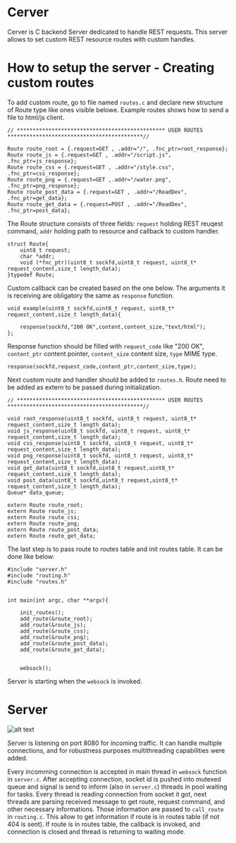 # Cerver

Cerver is C backend Server dedicated to handle REST requests. This server allows to set custom REST resource routes with custom handles.

# How to setup the server - Creating custom routes 

To add custom route, go to file named ```routes.c``` and declare new structure of Route type like ones visible belowe. Example routes shows how to send a file to html/js client.


```
// *********************************************** USER ROUTES *******************************************//

Route route_root = {.request=GET , .addr="/", .fnc_ptr=root_response};
Route route_js = {.request=GET , .addr="/script.js", .fnc_ptr=js_response};
Route route_css = {.request=GET , .addr="/style.css", .fnc_ptr=css_response};
Route route_png = {.request=GET ,.addr="/water.png", .fnc_ptr=png_response};
Route route_post_data = {.request=GET , .addr="/ReadDev", .fnc_ptr=get_data};
Route route_get_data = {.request=POST , .addr="/ReadDev", .fnc_ptr=post_data};
```

The Route structure consists of three fields: ```request``` holding REST reuqest command, ```addr``` holding path to resource and callback to custom handler. 

```
struct Route{
    uint8_t request;
    char *addr;
    void (*fnc_ptr)(uint8_t sockfd,uint8_t request, uint8_t* request_content,size_t length_data); 
}typedef Route;
```

Custom callback can be created based on the one below. The arguments it is receiving are obligatory the same as ```response``` function. 

```
void example(uint8_t sockfd,uint8_t request, uint8_t* request_content,size_t length_data){

    response(sockfd,"200 OK",content,content_size,"text/html"); 
};
```

Response function should be filled with ```request_code``` like "200 OK", ```content_ptr``` content pointer, ```content_size``` content size, ```type``` MIME type.

```
response(sockfd,request_code,content_ptr,content_size,type); 
```

Next custom route and handler should be added to ```routes.h```. Route need to be added as extern to be passed during initialization. 

```
// *********************************************** USER ROUTES *******************************************//

void root_response(uint8_t sockfd, uint8_t request, uint8_t* request_content,size_t length_data);
void js_response(uint8_t sockfd, uint8_t request, uint8_t* request_content,size_t length_data);
void css_response(uint8_t sockfd, uint8_t request, uint8_t* request_content,size_t length_data);
void png_response(uint8_t sockfd, uint8_t request, uint8_t* request_content,size_t length_data);
void get_data(uint8_t sockfd,uint8_t request,uint8_t* request_content,size_t length_data);
void post_data(uint8_t sockfd,uint8_t request,uint8_t* request_content,size_t length_data);
Queue* data_queue;

extern Route route_root;
extern Route route_js;
extern Route route_css;
extern Route route_png;
extern Route route_post_data;
extern Route route_get_data;

```

The last step is to pass route to routes table and init routes table. It can be done like below:  

```
#include "server.h"
#include "routing.h"
#include "routes.h"


int main(int argc, char **argv){
    
    init_routes();
    add_route(&route_root);
    add_route(&route_js);
    add_route(&route_css);  
    add_route(&route_png); 
    add_route(&route_post_data);
    add_route(&route_get_data);


    websock();      
```
Server is starting when the ```websock``` is invoked.

# Server

![alt text](hRouteExecutionProcess.png)

Server is listening on port 8080 for incoming traffic. It can handle multiple connections, and for robustness purposes multithreading capabilities were added. 

Every incomming connection is accepted in main thread in ```websock``` function in ```server.c```. After accepting connection, socket id is pushed into mutexed queue and signal is send to inform (also in ```server.c```) threads in pool waiting for tasks. Every thread is reading connection from socket it got, next threads are parsing received message to get route, request command, and other necessary informations. Those information are passed to ```call_route``` in ```routing.c```. This allow to get information if route is in routes table (if not 404 is sent). If route is in routes table, the callback is invoked, and connection is closed and thread is returning to waiting mode.     

